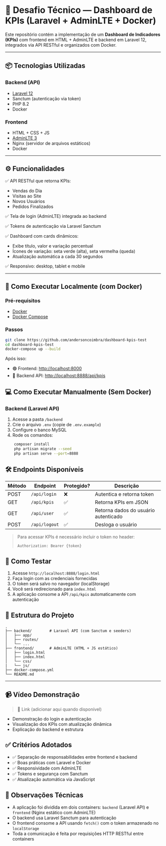 # 🧪 Desafio Técnico — Dashboard de KPIs (Laravel + AdminLTE + Docker)

Este repositório contém a implementação de um **Dashboard de Indicadores (KPIs)** com frontend em HTML + AdminLTE e backend em Laravel 12, integrados via API RESTful e organizados com Docker.

---

## 📦 Tecnologias Utilizadas

### Backend (API)

- [Laravel 12](https://laravel.com/)
- Sanctum (autenticação via token)
- PHP 8.2
- Docker

### Frontend

- HTML + CSS + JS
- [AdminLTE 3](https://adminlte.io/)
- Nginx (servidor de arquivos estáticos)
- Docker

---

## ⚙️ Funcionalidades

✅ API RESTful que retorna KPIs:

- Vendas do Dia
- Visitas ao Site
- Novos Usuários
- Pedidos Finalizados

✅ Tela de login (AdminLTE) integrada ao backend

✅ Tokens de autenticação via Laravel Sanctum

✅ Dashboard com cards dinâmicos:

- Exibe título, valor e variação percentual
- Ícones de variação: seta verde (alta), seta vermelha (queda)
- Atualização automática a cada 30 segundos

✅ Responsivo: desktop, tablet e mobile

---

## 🚀 Como Executar Localmente (com Docker)

### Pré-requisitos

- [Docker](https://www.docker.com/)
- [Docker Compose](https://docs.docker.com/compose/)

### Passos

```bash
git clone https://github.com/andersoncoimbra/dashboard-kpis-test
cd dashboard-kpis-test
docker-compose up --build
```

Após isso:

* 🟢 Frontend: [http://localhost:8000](http://localhost:8000)
* 🔵 Backend API: [http://localhost:8888/api/kpis](http://localhost:8888/api/kpis)

## 💻 Como Executar Manualmente (Sem Docker)

### Backend (Laravel API)

1. Acesse a pasta `/backend`
2. Crie o arquivo `.env` (copie de `.env.example`)
3. Configure o banco MySQL
4. Rode os comandos:

```bash
    composer install
    php artisan migrate --seed
    php artisan serve --port=8888
```

## 🛠️ Endpoints Disponíveis


| Método | Endpoint      | Protegido? | Descrição                           |
| --------- | --------------- | ------------ | --------------------------------------- |
| POST    | `/api/login`  | ❌         | Autentica e retorna token             |
| GET     | `/api/kpis`   | ✅         | Retorna KPIs em JSON                  |
| GET     | `/api/user`   | ✅         | Retorna dados do usuário autenticado |
| POST    | `/api/logout` | ✅         | Desloga o usuário                    |

> Para acessar KPIs é necessário incluir o token no header:
>
> `Authorization: Bearer {token}`

## 🧪 Como Testar

1. Acesse `http://localhost:8888/login.html`
2. Faça login com as credenciais fornecidas
3. O token será salvo no navegador (localStorage)
4. Você será redirecionado para `index.html`
5. A aplicação consome a API `/api/kpis` automaticamente com autenticação

## 📂 Estrutura do Projeto

<pre class="overflow-visible!" data-start="2352" data-end="2695">
<code class="whitespace-pre!"><span><span>.
├── backend/        </span><span><span class="hljs-comment"># Laravel API (com Sanctum e seeders)</span></span><span>
│   ├── app/
│   ├── routes/
│   └── ...
├── frontend/       </span><span><span class="hljs-comment"># AdminLTE (HTML + JS estático)</span></span><span>
│   ├── login.html
│   ├── index.html
│   └── css/
|   └── js/
├── docker-compose.yml
└── README.md
</span></span></code></div></div></pre>

---

## 📹 Vídeo Demonstração

> 🔗 Link (adicionar aqui quando disponível)

* Demonstração do login e autenticação
* Visualização dos KPIs com atualização dinâmica
* Explicação do backend e estrutura

## ✅ Critérios Adotados

* ✅ Separação de responsabilidades entre frontend e backend
* ✅ Boas práticas com Laravel e Docker
* ✅ Responsividade com AdminLTE
* ✅ Tokens e segurança com Sanctum
* ✅ Atualização automática via JavaScript

## 📌 Observações Técnicas

* A aplicação foi dividida em dois containers: `backend` (Laravel API) e `frontend` (Nginx estático com AdminLTE)
* O backend usa Laravel Sanctum para autenticação
* O frontend consome a API usando `fetch()` com o token armazenado no `localStorage`
* Toda a comunicação é feita por requisições HTTP RESTful entre containers
